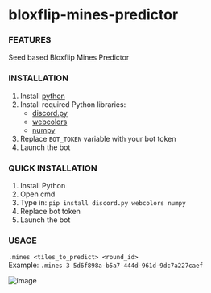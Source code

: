 # bloxflip-mines-predictor

### FEATURES 
Seed based Bloxflip Mines Predictor

### INSTALLATION
1. Install [python](https://www.python.org/downloads/)
2. Install required Python libraries:
   - [discord.py](https://pypi.org/project/discord.py/)
   - [webcolors](https://pypi.org/project/webcolors/)
   - [numpy](https://pypi.org/project/numpy/)
3. Replace `BOT_TOKEN` variable with your bot token
4. Launch the bot

### QUICK INSTALLATION
1. Install Python
2. Open cmd
3. Type in: `pip install discord.py webcolors numpy`
4. Replace bot token
5. Launch the bot

### USAGE
`.mines <tiles_to_predict> <round_id>`  
Example: `.mines 3 5d6f898a-b5a7-444d-961d-9dc7a227caef`

![image](https://github.com/user-attachments/assets/26f1223c-a50a-4331-88e4-3d86b9a079ed)
